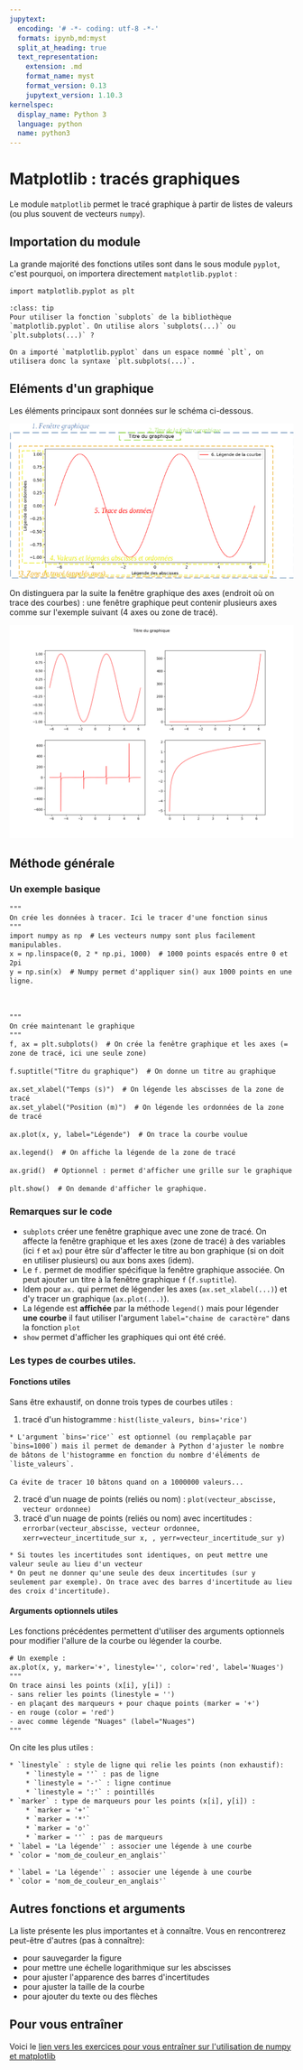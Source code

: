 ```yaml
---
jupytext:
  encoding: '# -*- coding: utf-8 -*-'
  formats: ipynb,md:myst
  split_at_heading: true
  text_representation:
    extension: .md
    format_name: myst
    format_version: 0.13
    jupytext_version: 1.10.3
kernelspec:
  display_name: Python 3
  language: python
  name: python3
---
```


# Matplotlib : tracés graphiques

Le module `matplotlib` permet le tracé graphique à partir de listes de valeurs (ou plus souvent de vecteurs `numpy`). 

## Importation du module

La grande majorité des fonctions utiles sont dans le sous module `pyplot`, c'est pourquoi, on importera directement `matplotlib.pyplot` :

```{code-cell}
import matplotlib.pyplot as plt
```

```{admonition} Question
:class: tip
Pour utiliser la fonction `subplots` de la bibliothèque `matplotlib.pyplot`. On utilise alors `subplots(...)` ou `plt.subplots(...)` ?
```

```{dropdown} Cliquez pour avoir la réponse.
On a importé `matplotlib.pyplot` dans un espace nommé `plt`, on utilisera donc la syntaxe `plt.subplots(...)`.
```

## Eléments d'un graphique
Les éléments principaux sont données sur le schéma ci-dessous.

![Graphique matplotlib](./images/graphique_modif.png)

On distinguera par la suite la fenêtre graphique des axes (endroit où on trace des courbes) : une fenêtre graphique peut contenir plusieurs axes comme sur l'exemple suivant (4 axes ou zone de tracé).

![Multigraphe](./images/multi_g.png)

## Méthode générale

### Un exemple basique

```{code-cell}
"""
On crée les données à tracer. Ici le tracer d'une fonction sinus
"""
import numpy as np  # Les vecteurs numpy sont plus facilement manipulables.
x = np.linspace(0, 2 * np.pi, 1000)  # 1000 points espacés entre 0 et 2pi
y = np.sin(x)  # Numpy permet d'appliquer sin() aux 1000 points en une ligne.



"""
On crée maintenant le graphique
"""
f, ax = plt.subplots()  # On crée la fenêtre graphique et les axes (= zone de tracé, ici une seule zone)

f.suptitle("Titre du graphique")  # On donne un titre au graphique

ax.set_xlabel("Temps (s)")  # On légende les abscisses de la zone de tracé
ax.set_ylabel("Position (m)")  # On légende les ordonnées de la zone de tracé

ax.plot(x, y, label="Légende")  # On trace la courbe voulue

ax.legend()  # On affiche la légende de la zone de tracé

ax.grid()  # Optionnel : permet d'afficher une grille sur le graphique

plt.show()  # On demande d'afficher le graphique.
```

### Remarques sur le code
* `subplots` créer une fenêtre graphique avec une zone de tracé. On affecte la fenêtre graphique et les axes (zone de tracé) à des variables (ici `f` et `ax`) pour être sûr d'affecter le titre au bon graphique (si on doit en utiliser plusieurs) ou aux bons axes (idem).
* Le `f.` permet de modifier spécifique la fenêtre graphique associée. On peut ajouter un titre à la fenêtre graphique `f` (`f.suptitle`).
* Idem pour `ax.` qui permet de légender les axes (`ax.set_xlabel(...)`) et d'y tracer un graphique (`ax.plot(...)`).
* La légende est __affichée__ par la méthode `legend()` mais pour légender __une courbe__ il faut utiliser l'argument `label="chaine de caractère"` dans la fonction `plot`
* `show` permet d'afficher les graphiques qui ont été créé.

### Les types de courbes utiles.

#### Fonctions utiles
Sans être exhaustif, on donne trois types de courbes utiles :
1. tracé d'un histogramme : `hist(liste_valeurs, bins='rice')`
```{toggle}
* L'argument `bins='rice'` est optionnel (ou remplaçable par `bins=1000`) mais il permet de demander à Python d'ajuster le nombre de bâtons de l'histogramme en fonction du nombre d'éléments de `liste_valeurs`.

Ca évite de tracer 10 bâtons quand on a 1000000 valeurs...
```

2. tracé d'un nuage de points (reliés ou nom) : `plot(vecteur_abscisse, vecteur ordonnee)` 
3. tracé d'un nuage de points (reliés ou nom) avec incertitudes : `errorbar(vecteur_abscisse, vecteur ordonnee, xerr=vecteur_incertitude_sur x, , yerr=vecteur_incertitude_sur y)`

```{toggle}
* Si toutes les incertitudes sont identiques, on peut mettre une valeur seule au lieu d'un vecteur
* On peut ne donner qu'une seule des deux incertitudes (sur y seulement par exemple). On trace avec des barres d'incertitude au lieu des croix d'incertitude).
```

#### Arguments optionnels utiles
Les fonctions précédentes permettent d'utiliser des arguments optionnels pour modifier l'allure de la courbe ou légender la courbe. 

```{code-block}
# Un exemple :
ax.plot(x, y, marker='+', linestyle='', color='red', label='Nuages')
"""
On trace ainsi les points (x[i], y[i]) :
- sans relier les points (linestyle = '')
- en plaçant des marqueurs + pour chaque points (marker = '+')
- en rouge (color = 'red')
- avec comme légende "Nuages" (label="Nuages")
"""
```

On cite les plus utiles :

````{tabbed} Pour plot et errorbar
* `linestyle` : style de ligne qui relie les points (non exhaustif):
    * `linestyle = ''` : pas de ligne
    * `linestyle = '-'` : ligne continue
    * `linestyle = ':'` : pointillés
* `marker` : type de marqueurs pour les points (x[i], y[i]) :
    * `marker = '+'`
    * `marker = '*'`
    * `marker = 'o'`
    * `marker = ''` : pas de marqueurs
* `label = 'La légende'` : associer une légende à une courbe
* `color = 'nom_de_couleur_en_anglais'`
````

````{tabbed} Pour hist
* `label = 'La légende'` : associer une légende à une courbe
* `color = 'nom_de_couleur_en_anglais'`
````

## Autres fonctions et arguments
La liste présente les plus importantes et à connaître. Vous en rencontrerez peut-être d'autres (pas à connaître):
* pour sauvegarder la figure
* pour mettre une échelle logarithmique sur les abscisses
* pour ajuster l'apparence des barres d'incertitudes
* pour ajuster la taille de la courbe
* pour ajouter du texte ou des flèches

## Pour vous entraîner
Voici le [lien vers les exercices pour vous entraîner sur l'utilisation de numpy et matplotlib](https://pcsi3physiquestan.github.io/intro_python_td/notebook/exo_science.html)